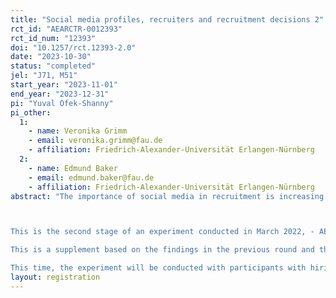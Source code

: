 ```yaml
---
title: "Social media profiles, recruiters and recruitment decisions 2"
rct_id: "AEARCTR-0012393"
rct_id_num: "12393"
doi: "10.1257/rct.12393-2.0"
date: "2023-10-30"
status: "completed"
jel: "J71, M51"
start_year: "2023-11-01"
end_year: "2023-12-31"
pi: "Yuval Ofek-Shanny"
pi_other:
  1:
    - name: Veronika Grimm
    - email: veronika.grimm@fau.de
    - affiliation: Friedrich-Alexander-Universität Erlangen-Nürnberg
  2:
    - name: Edmund Baker
    - email: edmund.baker@fau.de
    - affiliation: Friedrich-Alexander-Universität Erlangen-Nürnberg
abstract: "The importance of social media in recruitment is increasing. More and more people are open about many aspects of their personal life in their SM profiles and evidence from employers surveys and correspondence studies suggests data from social media is increasingly used and increasingly important in the hiring process. However, correspondence studies do not identify the individual making the decision, and so, are limited in their ability to describe the mechanisms behind this result. In our study, we use an experiment simulating the screening of job applicants to elucidate how the recruiter evaluation of the candidate is affected by the interaction between recruiter characteristics such as gender, education, and attitudes toward the social media, applicant characteristics available through social media profiles and lack of social media profile.

This is the second stage of an experiment conducted in March 2022, - AEARCTR-0008793
This is a supplement based on the findings in the previous round and the request of a Journal we submitted to.
This time, the experiment will be conducted with participants with hiring experience."
layout: registration
---
```


